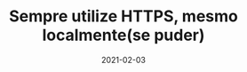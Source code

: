 ---
layout: post
title:  "Sempre utilize HTTPS, mesmo localmente(se puder)"
date:   2021-02-03
#last_modified_at: 2019-10-16
categories: [Programming]
---